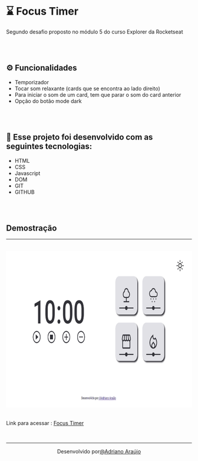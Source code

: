# ⌛ Focus Timer

Segundo desafio proposto no módulo 5 do curso Explorer da Rocketseat

<br>
<br>

## ⚙️ Funcionalidades

- Temporizador
- Tocar som relaxante (cards que se encontra ao lado direito)
- Para iniciar o som de um card, tem que parar o som do card anterior
- Opção do botão mode dark

<br>
<br>

## 🚀 Esse projeto foi desenvolvido com as seguintes tecnologias: 

- HTML
- CSS
- Javascript
- DOM
- GIT
- GITHUB
<br>
<br>

## Demostração 
<hr>
<br>
<div align="center" >
  <img src="./.github/FocusTimer.gif" alt="demo-web" height="425">
  
</div>
<br>

Link para acessar :  <a href= "https://adriannoarraujo.github.io/Focus-Timer-/" target="_blank"> Focus Timer </a> 
</div>
<br>

<hr>
<div align="center">
Desenvolvido por<a  href="https://adriannoarraujo.github.io/Contacts-Links/" target="_blank">@Adriano Araújo </a>
</div>